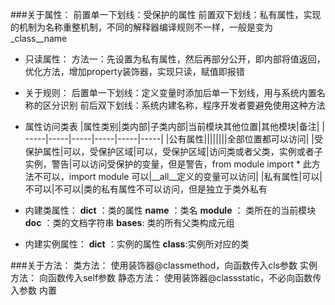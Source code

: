 ###关于属性：
前置单一下划线：受保护的属性
前置双下划线：私有属性，实现的机制为名称重整机制，不同的解释器编译规则不一样，一般是变为_class__name

- 只读属性：
方法一：先设置为私有属性，然后再部分公开，即内部将值返回，优化方法，增加property装饰器，实现只读，赋值即报错

- 关于规则：
后置单一下划线：定义变量时添加后单一下划线，用与系统内置名称的区分识别
前后双下划线：系统内建名称，程序开发者要避免使用这种方法

- 属性访问类表
|属性类别|类内部|子类内部|当前模块其他位置|其他模块|备注|
| -----|-----|-----|-----|-----|-----|
|公有属性||||||||全部位置都可以访问|
|受保护属性|可以，受保护区域|可以，受保护区域|访问类或者父类，实例或者子实例，警告|可以访问受保护的变量，但是警告，from module import * 此方法不可以，import module 可以|__all__定义的变量可以访问|
|私有属性|可以|不可以|不可以|类的私有属性不可以访问，但是独立于类外私有


- 内建类属性：
__dict__ ：类的属性
__name__ ：类名
__module__ ： 类所在的当前模块
__doc__ ：类的文档字符串
__bases__: 类的所有父类构成元组

- 内建实例属性：
__dict__ ：实例的属性
__class__:实例所对应的类



###关于方法：
类方法：    使用装饰器@classmethod，向函数传入cls参数
实例方法：  向函数传入self参数
静态方法：  使用装饰器@classstatic，不必向函数传入参数
内置